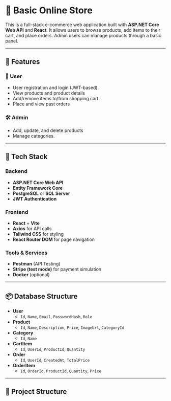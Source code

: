 # 🛒 Basic Online Store

This is a full-stack e-commerce web application built with **ASP.NET Core Web API** and **React**. It allows users to browse products, add items to their cart, and place orders. Admin users can manage products through a basic panel.

---

## 🚀 Features

### 👥 User
- User registration and login (JWT-based).
- View products and product details
- Add/remove items to/from shopping cart
- Place and view past orders

### 🛠 Admin
- Add, update, and delete products
- Manage categories.

---

## 🧱 Tech Stack

### Backend
- **ASP.NET Core Web API**
- **Entity Framework Core**
- **PostgreSQL** or **SQL Server**
- **JWT Authentication**

### Frontend
- **React** + **Vite**
- **Axios** for API calls
- **Tailwind CSS** for styling
- **React Router DOM** for page navigation

### Tools & Services
- **Postman** (API Testing)
- **Stripe (test mode)** for payment simulation
- **Docker** (optional)

---

## 📦 Database Structure

- **User**
  - `Id`, `Name`, `Email`, `PasswordHash`, `Role`
- **Product**
  - `Id`, `Name`, `Description`, `Price`, `ImageUrl`, `CategoryId`
- **Category**
  - `Id`, `Name`
- **CartItem**
  - `Id`, `UserId`, `ProductId`, `Quantity`
- **Order**
  - `Id`, `UserId`, `CreatedAt`, `TotalPrice`
- **OrderItem**
  - `Id`, `OrderId`, `ProductId`, `Quantity`, `Price`

---

## 📂 Project Structure

